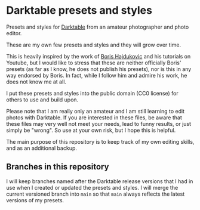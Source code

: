 # Darktable presets and styles
Presets and styles for [Darktable][] from an amateur photographer and photo editor.

These are my own few presets and styles and they will grow over time.

This is heavily inspired by the work of [Boris Hajdukovic][] and his tutorials
on Youtube, but I would like to stress that these are neither officially Boris'
presets (as far as I know, he does not publish his presets), nor is this in any
way endorsed by Boris. In fact, while I follow him and admire his work, he does
not know me at all.

I put these presets and styles into the public domain (CC0 license) for others
to use and build upon.

Please note that I am really only an amateur and I am still learning to edit
photos with Darktable. If you are interested in these files, be aware that
these files may very well not meet your needs, lead to funny results, or just
simply be "wrong". So use at your own risk, but I hope this is helpful.

The main purpose of this repository is to keep track of my own editing skills,
and as an additional backup.

## Branches in this repository

I will keep branches named after the Darktable release versions that I had in
use when I created or updated the presets and styles. I will merge the current
versioned branch into `main` so that `main` always reflects the latest versions
of my presets.

[Boris Hajdukovic]: https://www.youtube.com/@s7habo
[Darktable]: https://darktable.org


